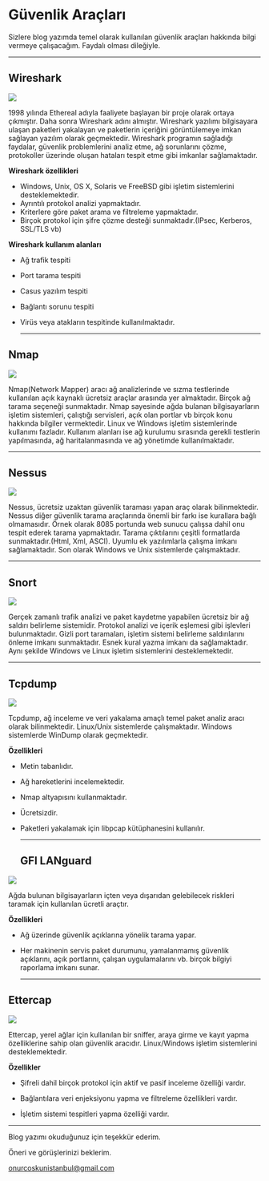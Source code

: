 # Güvenlik Araçları

Sizlere blog yazımda temel olarak kullanılan güvenlik araçları hakkında bilgi vermeye çalışacağım. Faydalı olması dileğiyle.

<hr>


## Wireshark 

![](image/wireshark.png)



1998 yılında  Ethereal adıyla faaliyete başlayan bir proje olarak ortaya çıkmıştır. Daha sonra Wireshark adını almıştır. Wireshark yazılımı bilgisayara ulaşan paketleri yakalayan ve paketlerin içeriğini görüntülemeye imkan sağlayan yazılım olarak geçmektedir. Wireshark programın sağladığı faydalar, güvenlik problemlerini analiz etme, ağ sorunlarını çözme, protokoller üzerinde oluşan hataları tespit etme gibi imkanlar sağlamaktadır.

**Wireshark özellikleri**

- Windows, Unix, OS X, Solaris ve FreeBSD gibi işletim sistemlerini desteklemektedir.
- Ayrıntılı protokol analizi yapmaktadır.
- Kriterlere göre paket arama ve filtreleme yapmaktadır.
- Birçok protokol için şifre çözme desteği sunmaktadır.(IPsec, Kerberos, SSL/TLS vb)

**Wireshark kullanım alanları**

- Ağ trafik tespiti

- Port tarama tespiti

- Casus yazılım tespiti

- Bağlantı sorunu tespiti

- Virüs veya atakların tespitinde kullanılmaktadır.

  <hr>

## Nmap

![](image/nmap.png)

Nmap(Network Mapper) aracı ağ analizlerinde ve sızma testlerinde kullanılan açık kaynaklı ücretsiz araçlar arasında yer almaktadır. Birçok ağ tarama seçeneği sunmaktadır. Nmap sayesinde ağda bulanan bilgisayarların işletim sistemleri, çalıştığı servisleri, açık olan portlar vb birçok konu hakkında bilgiler vermektedir. Linux ve Windows işletim sistemlerinde kullanımı fazladır. Kullanım alanları ise ağ kurulumu sırasında gerekli  testlerin yapılmasında, ağ haritalanmasında ve ağ yönetimde kullanılmaktadır.

<hr>

## Nessus

![](image/nessus.png)

Nessus, ücretsiz uzaktan güvenlik taraması yapan araç olarak bilinmektedir. Nessus diğer güvenlik tarama araçlarında önemli bir farkı ise kurallara bağlı olmamasıdır. Örnek olarak 8085  portunda web sunucu çalışsa dahil onu tespit ederek tarama yapmaktadır. Tarama çıktılarını çeşitli formatlarda sunmaktadır.(Html, Xml, ASCI). Uyumlu ek yazılımlarla çalışma imkanı sağlamaktadır. Son olarak Windows ve Unix sistemlerde çalışmaktadır.

<hr>

## Snort

![](image/snort.png)

Gerçek zamanlı trafik analizi ve paket kaydetme yapabilen ücretsiz bir ağ saldırı belirleme sistemidir. Protokol analizi ve içerik eşlemesi  gibi işlevleri bulunmaktadır. Gizli port taramaları, işletim sistemi belirleme saldırılarını önleme imkanı sunmaktadır. Esnek kural yazma imkanı da sağlamaktadır. Aynı şekilde Windows ve Linux işletim sistemlerini desteklemektedir.

<hr>

## Tcpdump

![](image/tcpdump.png)

Tcpdump, ağ inceleme ve veri yakalama amaçlı temel paket analiz aracı olarak bilinmektedir. Linux/Unix sistemlerde çalışmaktadır. Windows sistemlerde  WinDump olarak geçmektedir.

**Özellikleri**

- Metin tabanlıdır.

- Ağ hareketlerini incelemektedir.

- Nmap altyapısını kullanmaktadır.

- Ücretsizdir.

- Paketleri yakalamak için libpcap kütüphanesini kullanılır.

  <hr>

  ## GFI LANguard 

![](image/gfi-languard.png)

Ağda bulunan bilgisayarların içten veya dışarıdan gelebilecek riskleri taramak için kullanılan ücretli araçtır.

**Özellikleri**

- Ağ üzerinde güvenlik açıklarına yönelik tarama yapar.

- Her makinenin servis paket durumunu, yamalanmamış güvenlik açıklarını, açık portlarını, çalışan uygulamalarını vb. birçok bilgiyi raporlama imkanı sunar.

  <hr>

## Ettercap

![](image/ettercap.png)

Ettercap, yerel ağlar için kullanılan bir sniffer, araya girme ve kayıt yapma özelliklerine sahip olan güvenlik aracıdır. Linux/Windows işletim sistemlerini desteklemektedir.

**Özellikler**

- Şifreli dahil birçok protokol için aktif ve pasif inceleme özelliği vardır.

- Bağlantılara veri enjeksiyonu yapma ve filtreleme özellikleri vardır.

- İşletim sistemi tespitleri yapma özelliği vardır.

<hr>

Blog yazımı okuduğunuz için teşekkür ederim.

Öneri ve görüşlerinizi beklerim.

[onurcoskunistanbul@gmail.com](mailto:onurcoskunistanbul@gmail.com)

